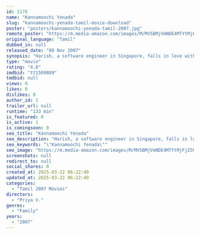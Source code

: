 ```yaml
---
id: 1178
name: "Kannamoochi Yenada"
slug: "kannamoochi-yenada-tamil-movie-download"
poster: "posters/kannamoochi-yenada-tamil-2007.jpg"
remote_poster: "https://m.media-amazon.com/images/M/MV5BMjVmNDE4MTYtMjFjZS00YWZjLTg4YTAtNWY0YTBhODBjYjVhXkEyXkFqcGdeQXVyOTk3NTc2MzE@._V1_SX300.jpg"
original_language: "Tamil"
dubbed_in: null
released_date: "08 Nov 2007"
synopsis: "Harish, a software engineer in Singapore, falls in love with Swathi. However, her father, a police commissioner, instantly rejects Harish after learning a few disturbing facts about him."
type: "movie"
rating: "4.8"
imdbid: "tt1509809"
tmdbid: null
views: 0
likes: 0
dislikes: 0
author_id: 1
trailer_url: null
runtime: "133 min"
is_featured: 0
is_active: 1
is_comingsoon: 0
seo_title: "Kannamoochi Yenada"
seo_description: "Harish, a software engineer in Singapore, falls in love with Swathi. However, her father, a police commissioner, instantly rejects Harish after learning a few disturbing facts about him."
seo_keywords: "\"Kannamoochi Yenada\""
seo_image: "https://m.media-amazon.com/images/M/MV5BMjVmNDE4MTYtMjFjZS00YWZjLTg4YTAtNWY0YTBhODBjYjVhXkEyXkFqcGdeQXVyOTk3NTc2MzE@._V1_SX300.jpg"
screenshots: null
redirect_to: null
social_shares: 0
created_at: 2025-03-22 06:22:40
updated_at: 2025-03-22 06:22:40
categories:
  - "Tamil 2007 Movies"
directors:
  - "Priya V."
genres:
  - "Family"
years:
  - "2007"
---
```

